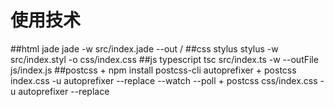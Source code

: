 # 使用技术 
##html jade 
    jade -w src/index.jade --out /
##css stylus
    stylus -w src/index.styl -o css/index.css
##js typescript
    tsc src/index.ts -w --outFile js/index.js
##postcss
    + npm install postcss-cli autoprefixer
    + postcss index.css -u autoprefixer --replace --watch --poll
    + postcss css/index.css -u autoprefixer --replace
